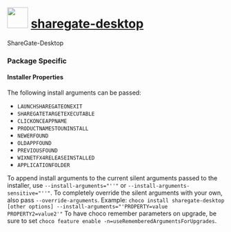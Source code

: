 ﻿# <img src="https://cdn.jsdelivr.net/gh/strausmann/ChocolateyPackages/icons/sharegate-desktop.svg" width="48" height="48"/> [sharegate-desktop](https://community.chocolatey.org/packages/sharegate-desktop)

ShareGate-Desktop

### Package Specific
#### Installer Properties
The following install arguments can be passed:
* `LAUNCHSHAREGATEONEXIT`
* `SHAREGATETARGETEXECUTABLE`
* `CLICKONCEAPPNAME`
* `PRODUCTNAMESTOUNINSTALL`
* `NEWERFOUND`
* `OLDAPPFOUND`
* `PREVIOUSFOUND`
* `WIXNETFX4RELEASEINSTALLED`
* `APPLICATIONFOLDER`

To append install arguments to the current silent arguments passed to the installer, use `--install-arguments="''"` or `--install-arguments-sensitive="''"`. To completely override the silent arguments with your own, also pass `--override-arguments`.
Example: `choco install sharegate-desktop [other options] --install-arguments="'PROPERTY=value PROPERTY2=value2'"`
To have choco remember parameters on upgrade, be sure to set `choco feature enable -n=useRememberedArgumentsForUpgrades`.

